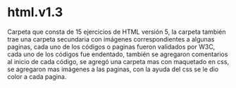 # html.v1.3
Carpeta que consta de 15 ejercicios de HTML versión 5, la carpeta también trae una carpeta secundaria con imágenes correspondientes a algunas paginas, cada uno de los códigos o paginas fueron validados por W3C, cada uno de los códigos fue endentado, también se agregaron comentarios al inicio de cada código, se agregó una carpeta mas con maquetado en css, se agregaron  mas imágenes a las paginas, con la ayuda del css se le dio color a cada pagina.
